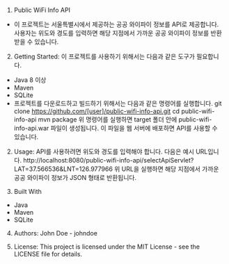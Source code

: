 1. Public WiFi Info API
- 이 프로젝트는 서울특별시에서 제공하는 공공 와이파이 정보를 API로 제공합니다. 사용자는 위도와 경도를 입력하면 해당 지점에서 가까운 공공 와이파이 정보를 반환받을 수 있습니다.

2. Getting Started: 이 프로젝트를 사용하기 위해서는 다음과 같은 도구가 필요합니다.
- Java 8 이상
- Maven
- SQLite
- 프로젝트를 다운로드하고 빌드하기 위해서는 다음과 같은 명령어를 실행합니다.
git clone https://github.com/[user]/public-wifi-info-api.git
cd public-wifi-info-api
mvn package
위 명령어를 실행하면 target 폴더 안에 public-wifi-info-api.war 파일이 생성됩니다. 이 파일을 웹 서버에 배포하면 API를 사용할 수 있습니다.

2. Usage: API를 사용하려면 위도와 경도를 입력해야 합니다. 다음은 예시 URL입니다.
http://localhost:8080/public-wifi-info-api/selectApiServlet?LAT=37.566536&LNT=126.977966
위 URL을 실행하면 해당 지점에서 가까운 공공 와이파이 정보가 JSON 형태로 반환됩니다.

3. Built With
- Java
- Maven
- SQLite

4. Authors: John Doe - johndoe

5. License: This project is licensed under the MIT License - see the LICENSE file for details.
